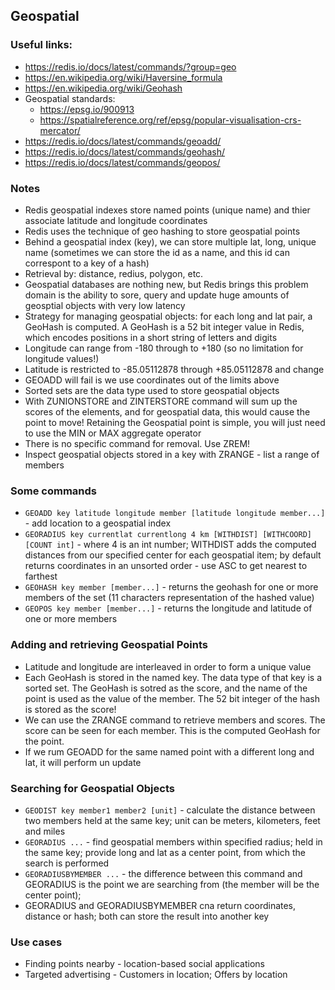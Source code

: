 ## Geospatial

### Useful links:

- https://redis.io/docs/latest/commands/?group=geo
- https://en.wikipedia.org/wiki/Haversine_formula
- https://en.wikipedia.org/wiki/Geohash
- Geospatial standards:
  - https://epsg.io/900913
  - https://spatialreference.org/ref/epsg/popular-visualisation-crs-mercator/
- https://redis.io/docs/latest/commands/geoadd/
- https://redis.io/docs/latest/commands/geohash/
- https://redis.io/docs/latest/commands/geopos/

### Notes

- Redis geospatial indexes store named points (unique name) and thier associate latitude and longitude coordinates
- Redis uses the technique of geo hashing to store geospatial points
- Behind a geospatial index (key), we can store multiple lat, long, unique name (sometimes we can store the id as a name, and this id can correspont to a key of a hash)
- Retrieval by: distance, redius, polygon, etc.
- Geospatial databases are nothing new, but Redis brings this problem domain is the ability to sore, query and update huge amounts of geosptial objects with very low latency
- Strategy for managing geospatial objects: for each long and lat pair, a GeoHash is computed. A GeoHash is a 52 bit integer value in Redis, which encodes positions in a short string of letters and digits
- Longitude can range from -180 through to +180 (so no limitation for longitude values!)
- Latitude is restricted to -85.05112878 through +85.05112878 and change
- GEOADD will fail is we use coordinates out of the limits above
- Sorted sets are the data type used to store geospatial objects
- With ZUNIONSTORE and ZINTERSTORE command will sum up the scores of the elements, and for geospatial data, this would cause the point to move! Retaining the Geospatial point is simple, you will just need to use the MIN or MAX aggregate operator
- There is no specific command for removal. Use ZREM!
- Inspect geospatial objects stored in a key with ZRANGE - list a range of members

### Some commands

- `GEOADD key latitude longitude member [latitude longitude member...]` - add location to a geospatial index
- `GEORADIUS key currentlat currentlong 4 km [WITHDIST] [WITHCOORD] [COUNT int]` - where 4 is an int number; WITHDIST adds the computed distances from our specified center for each geospatial item; by default returns coordinates in an unsorted order - use ASC to get nearest to farthest
- `GEOHASH key member [member...]` - returns the geohash for one or more members of the set (11 characters representation of the hashed value)
- `GEOPOS key member [member...]` - returns the longitude and latitude of one or more members

### Adding and retrieving Geospatial Points

- Latitude and longitude are interleaved in order to form a unique value
- Each GeoHash is stored in the named key. The data type of that key is a sorted set. The GeoHash is sotred as the score, and the name of the point is used as the value of the member. The 52 bit integer of the hash is stored as the score!
- We can use the ZRANGE command to retrieve members and scores. The score can be seen for each member. This is the computed GeoHash for the point.
- If we rum GEOADD for the same named point with a different long and lat, it will perform un update

### Searching for Geospatial Objects

- `GEODIST key member1 member2 [unit]` - calculate the distance between two members held at the same key; unit can be meters, kilometers, feet and miles
- `GEORADIUS ...` - find geospatial members within specified radius; held in the same key; provide long and lat as a center point, from which the search is performed
- `GEORADIUSBYMEMBER ...` - the difference between this command and GEORADIUS is the point we are searching from (the member will be the center point);
- GEORADIUS and GEORADIUSBYMEMBER cna return coordinates, distance or hash; both can store the result into another key

### Use cases

- Finding points nearby - location-based social applications
- Targeted advertising - Customers in location; Offers by location
